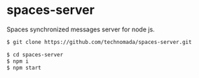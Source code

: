 # spaces-server
Spaces synchronized messages server for node js.

```sh
$ git clone https://github.com/technomada/spaces-server.git

$ cd spaces-server
$ npm i
$ npm start
```
